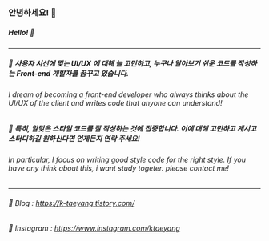 ### 안녕하세요! 👋

##### Hello! 👋
___
##### 🌱 사용자 시선에 맞는 UI/UX 에 대해 늘 고민하고, 누구나 알아보기 쉬운 코드를 작성하는 Front-end 개발자를 꿈꾸고 있습니다.
###### I dream of becoming a front-end developer who always thinks about the UI/UX of the client and writes code that anyone can understand!

##### 🌱 특히, 알맞은 스타일 코드를 잘 작성하는 것에 집중합니다. 이에 대해 고민하고 계시고 스터디하길 원하신다면 언제든지 연락 주세요!
###### In particular, I  focus on writing good style code for the right style. If you have any think about this, i want study togeter. please contact me!
___


###### 📌 Blog : https://k-taeyang.tistory.com/
###### 📌 Instagram : https://www.instagram.com/ktaeyang
